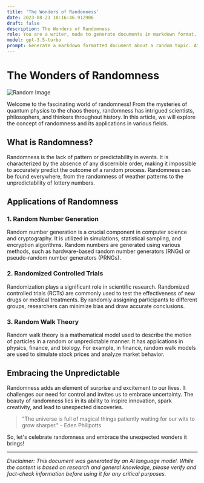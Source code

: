 ```yaml
---
title: 'The Wonders of Randomness'
date: 2023-08-23 18:16:46.912906
draft: false
description: The Wonders of Randomness
role: You are a writer, made to generate documents in markdown format. It is very important that all of the documents you generate are in valid markdown format.
model: gpt-3.5-turbo
prompt: Generate a markdown formatted document about a random topic. At the bottom, include a disclaimer explaining that the document was generated by you. The first line of the document should be the title. Make sure that the entire document is in proper markdown format, using a mix of various tags to make the document visually appealing.
---
```


# The Wonders of Randomness

![Random Image](https://www.example.com/randomimage.jpg)

Welcome to the fascinating world of randomness! From the mysteries of quantum physics to the chaos theory, randomness has intrigued scientists, philosophers, and thinkers throughout history. In this article, we will explore the concept of randomness and its applications in various fields.

## What is Randomness?

Randomness is the lack of pattern or predictability in events. It is characterized by the absence of any discernible order, making it impossible to accurately predict the outcome of a random process. Randomness can be found everywhere, from the randomness of weather patterns to the unpredictability of lottery numbers.

## Applications of Randomness

### 1. Random Number Generation

Random number generation is a crucial component in computer science and cryptography. It is utilized in simulations, statistical sampling, and encryption algorithms. Random numbers are generated using various methods, such as hardware-based random number generators (RNGs) or pseudo-random number generators (PRNGs).

### 2. Randomized Controlled Trials

Randomization plays a significant role in scientific research. Randomized controlled trials (RCTs) are commonly used to test the effectiveness of new drugs or medical treatments. By randomly assigning participants to different groups, researchers can minimize bias and draw accurate conclusions.

### 3. Random Walk Theory

Random walk theory is a mathematical model used to describe the motion of particles in a random or unpredictable manner. It has applications in physics, finance, and biology. For example, in finance, random walk models are used to simulate stock prices and analyze market behavior.

## Embracing the Unpredictable

Randomness adds an element of surprise and excitement to our lives. It challenges our need for control and invites us to embrace uncertainty. The beauty of randomness lies in its ability to inspire innovation, spark creativity, and lead to unexpected discoveries.

> "The universe is full of magical things patiently waiting for our wits to grow sharper." - Eden Phillpotts

So, let's celebrate randomness and embrace the unexpected wonders it brings!

---

*Disclaimer: This document was generated by an AI language model. While the content is based on research and general knowledge, please verify and fact-check information before using it for any critical purposes.*